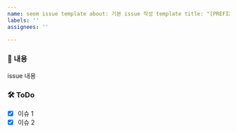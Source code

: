 ```yaml
---
name: seom issue template about: 기본 issue 작성 template title: "[PREFIX] 변경 내용 (다른 사람이 주제를 알 수 있게)"
labels: ''
assignees: ''

---
```


### 📌 내용

issue 내용

### 🛠 ToDo

- [x] 이슈 1
- [x] 이슈 2
